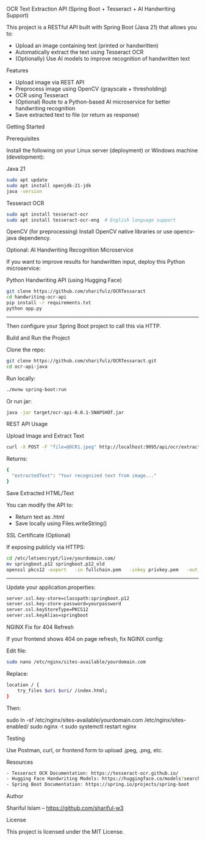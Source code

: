 
OCR Text Extraction API (Spring Boot + Tesseract + AI Handwriting Support)

This project is a RESTful API built with Spring Boot (Java 21) that allows you to:
- Upload an image containing text (printed or handwritten)
- Automatically extract the text using Tesseract OCR
- (Optionally) Use AI models to improve recognition of handwritten text

Features

- Upload image via REST API
- Preprocess image using OpenCV (grayscale + thresholding)
- OCR using Tesseract
- (Optional) Route to a Python-based AI microservice for better handwriting recognition
- Save extracted text to file (or return as response)

Getting Started

Prerequisites

Install the following on your Linux server (deployment) or Windows machine (development):

Java 21
```bash
sudo apt update
sudo apt install openjdk-21-jdk
java -version
```
Tesseract OCR

```bash
sudo apt install tesseract-ocr
sudo apt install tesseract-ocr-eng  # English language support
```
OpenCV (for preprocessing)
Install OpenCV native libraries or use opencv-java dependency.

Optional: AI Handwriting Recognition Microservice

If you want to improve results for handwritten input, deploy this Python microservice:

Python Handwriting API (using Hugging Face)
```bash
git clone https://github.com/sharifulz/OCRTessaract
cd handwriting-ocr-api
pip install -r requirements.txt
python app.py
```
---
Then configure your Spring Boot project to call this via HTTP.

Build and Run the Project

Clone the repo:
```bash
git clone https://github.com/sharifulz/OCRTessaract.git
cd ocr-api-java
```
Run locally:
```bash
./mvnw spring-boot:run
```
Or run jar:
```bash
java -jar target/ocr-api-0.0.1-SNAPSHOT.jar
```
REST API Usage

Upload Image and Extract Text
```bash
curl -X POST -F "file=@OCR1.jpeg" http://localhost:9095/api/ocr/extract
```
Returns:
```bash
{
  "extractedText": "Your recognized text from image..."
}
```

Save Extracted HTML/Text

You can modify the API to:
- Return text as .html
- Save locally using Files.writeString()

SSL Certificate (Optional)

If exposing publicly via HTTPS:
```bash
cd /etc/letsencrypt/live/yourdomain.com/
mv springboot.p12 springboot.p12_old
openssl pkcs12 -export   -in fullchain.pem   -inkey privkey.pem   -out springboot.p12   -name springboot   -CAfile chain.pem -caname root
```
---
Update your application.properties:
```bash
server.ssl.key-store=classpath:springboot.p12
server.ssl.key-store-password=yourpassword
server.ssl.keyStoreType=PKCS12
server.ssl.keyAlias=springboot
```
NGINX Fix for 404 Refresh

If your frontend shows 404 on page refresh, fix NGINX config:

Edit file:
```bash
sudo nano /etc/nginx/sites-available/yourdomain.com
```
Replace:
```bash
location / {
    try_files $uri $uri/ /index.html;
}
```
Then:

sudo ln -sf /etc/nginx/sites-available/yourdomain.com /etc/nginx/sites-enabled/
sudo nginx -t
sudo systemctl restart nginx

Testing

Use Postman, curl, or frontend form to upload .jpeg, .png, etc.

Resources
```bash
- Tesseract OCR Documentation: https://tesseract-ocr.github.io/
- Hugging Face Handwriting Models: https://huggingface.co/models?search=handwriting
- Spring Boot Documentation: https://spring.io/projects/spring-boot
```
Author

Shariful Islam – https://github.com/shariful-w3

License

This project is licensed under the MIT License.
